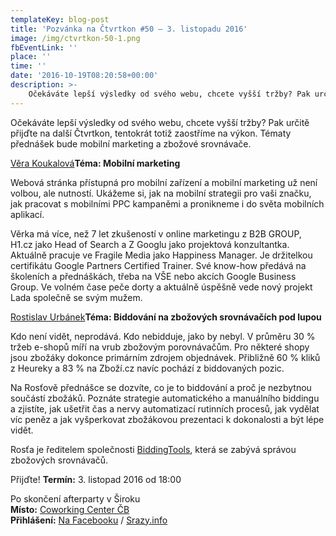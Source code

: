 ```yaml
---
templateKey: blog-post
title: 'Pozvánka na Čtvrtkon #50 – 3. listopadu 2016'
image: /img/ctvrtkon-50-1.png
fbEventLink: ''
place: ''
time: ''
date: '2016-10-19T08:20:58+00:00'
description: >-
    Očekáváte lepší výsledky od svého webu, chcete vyšší tržby? Pak určitě přijďte na další Čtvrtkon, tentokrát totiž zaostříme na výkon. Tématy přednášek bude mobilní marketing...
---
```

[](http://ctvrtkon.cz/wp-content/uploads/ctvrtkon-50-1.png)

Očekáváte lepší výsledky od svého webu, chcete vyšší tržby? Pak určitě přijďte na další Čtvrtkon, tentokrát totiž zaostříme na výkon. Tématy přednášek bude mobilní marketing a zbožové srovnávače.

[Věra Koukalová](https://www.linkedin.com/in/verkakoukalova)**Téma: Mobilní marketing**

Webová stránka přístupná pro mobilní zařízení a mobilní marketing už není volbou, ale nutností. Ukážeme si, jak na mobilní strategii pro vaši značku, jak pracovat s mobilními PPC kampaněmi a pronikneme i do světa mobilních aplikací.

Věrka má více, než 7 let zkušeností v online marketingu z B2B GROUP, H1.cz jako Head of Search a Z Googlu jako projektová konzultantka. Aktuálně pracuje ve Fragile Media jako Happiness Manager. Je držitelkou certifikátu Google Partners Certified Trainer. Své know-how předává na školeních a přednáškách, třeba na VŠE nebo akcích Google Business Group. Ve volném čase peče dorty a aktuálně úspěšně vede nový projekt Lada společně se svým mužem.

[Rostislav Urbánek](https://biddingtools.cz/tym)**Téma: Biddování na zbožových srovnávačích pod lupou**

Kdo není vidět, neprodává. Kdo nebidduje, jako by nebyl. V průměru 30 % tržeb e-shopů míří na vrub zbožovým porovnávačům. Pro některé shopy jsou zbožáky dokonce primárním zdrojem objednávek. Přibližně 60 % kliků z Heureky a 83 % na Zboží.cz navíc pochází z biddovaných pozic.

Na Rosťově přednášce se dozvíte, co je to biddování a proč je nezbytnou součástí zbožáků. Poznáte strategie automatického a manuálního biddingu a zjistíte, jak ušetřit čas a nervy automatizací rutinních procesů, jak vydělat víc peněz a jak vyšperkovat zbožákovou prezentaci k dokonalosti a být lépe vidět.

Rosťa je ředitelem společnosti [BiddingTools](https://biddingtools.cz/), která se zabývá správou zbožových srovnávačů.

Přijďte! **Termín:** 3. listopad 2016 od 18:00

Po skončení afterparty v Široku  
**Místo:** [Coworking Center ČB](http://www.coworkingcb.cz/)  
**Přihlášení:** [Na Facebooku](https://www.facebook.com/events/327122680983435/) / [Srazy.info](http://srazy.info/ctvrtkon/6867)